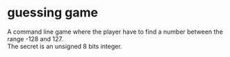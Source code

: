 # guessing game

A command line game where the player have to find a number between the range -128 and 127.  
The secret is an unsigned 8 bits integer.
